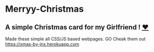 # Merryy-Christmas
A simple Christmas card for my Girlfriend ! [❤](https://github.com/nayyyhaa)  
-------------------------------------------------------------------------------------------------------------------------------
Made these simple all CSS/JS based webpages. GO Cheak them out <https://xmas-by-jnx.herokuapp.com>

